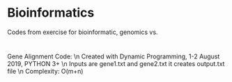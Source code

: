 # Bioinformatics
Codes from exercise for bioinformatic, genomics vs.
#
Gene Alignment Code: \n
Created with Dynamic Programming, 1-2 August 2019, PYTHON 3+ \n
Inputs are gene1.txt and gene2.txt it creates output.txt file \n
Complexity: O(m+n)
